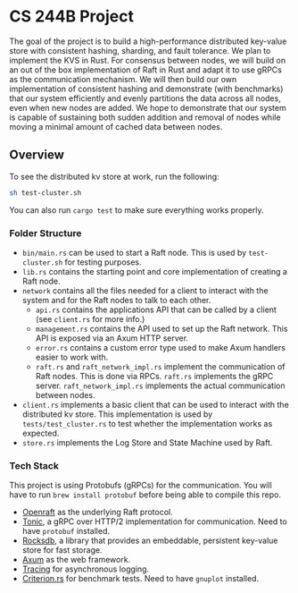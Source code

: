# CS 244B Project

The goal of the project is to build a high-performance distributed key-value store with consistent hashing, sharding, and fault tolerance. We plan to implement the KVS in Rust. For consensus between nodes, we will build on an out of the box implementation of Raft in Rust and adapt it to use gRPCs as the communication mechanism. We will then build our own implementation of consistent hashing and demonstrate (with benchmarks) that our system efficiently and evenly partitions the data across all nodes, even when new nodes are added. We hope to demonstrate that our system is capable of sustaining both sudden addition and removal of nodes while moving a minimal amount of cached data between nodes.

## Overview

To see the distributed kv store at work, run the following:

```bash
sh test-cluster.sh
```

You can also run `cargo test` to make sure everything works properly.

### Folder Structure

- `bin/main.rs` can be used to start a Raft node. This is used by `test-cluster.sh` for testing purposes.
- `lib.rs` contains the starting point and core implementation of creating a Raft node.
- `network` contains all the files needed for a client to interact with the system and for the Raft nodes to talk to each other.
    - `api.rs` contains the applications API that can be called by a client (see `client.rs` for more info.)
    - `management.rs` contains the API used to set up the Raft network. This API is exposed via an Axum HTTP server.
    - `error.rs` contains a custom error type used to make Axum handlers easier to work with.
    - `raft.rs` and `raft_network_impl.rs` implement the communication of Raft nodes. This is done via RPCs. `raft.rs` implements the gRPC server. `raft_network_impl.rs` implements the actual communication between nodes.
- `client.rs` implements a basic client that can be used to interact with the distributed kv store. This implementation is used by `tests/test_cluster.rs` to test whether the implementation works as expected.
- `store.rs` implements the Log Store and State Machine used by Raft.

### Tech Stack

This project is using Protobufs (gRPCs) for the communication. You will have to run `brew install protobuf` before being able to compile this repo.

- [Openraft](https://github.com/datafuselabs/openraft) as the underlying Raft protocol.
- [Tonic](https://github.com/hyperium/tonic), a gRPC over HTTP/2 implementation for communication. Need to have `protobuf` installed.
- [Rocksdb](https://crates.io/crates/rocksdb), a library that provides an embeddable, persistent key-value store for fast storage.
- [Axum](https://github.com/tokio-rs/axum) as the web framework.
- [Tracing](https://docs.rs/tracing/latest/tracing/) for asynchronous logging.
- [Criterion.rs](https://github.com/bheisler/criterion.rs) for benchmark tests. Need to have `gnuplot` installed.

